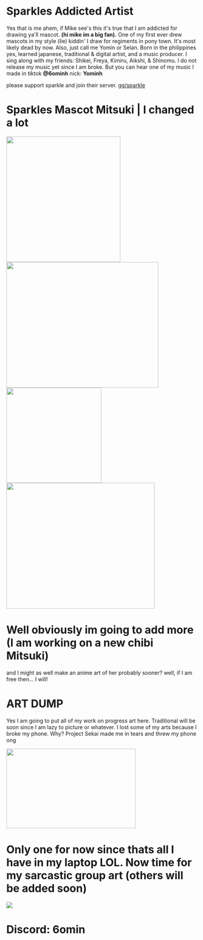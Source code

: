 # Sparkles Addicted Artist
Yes that is me ahem, if Mike see's this it's true that I am addicted for drawing ya'll mascot. __(hi mike im a big fan).__
One of my first ever drew mascots in my style (lie) kiddin' I draw for regiments in pony town. It's most likely dead by now. Also, just call me Yomin or Selan. Born in the philippines yes, learned japanese, traditional & digital artist, and a music producer. I sing along with my friends: Shikei, Freya, Kimiru, Aikshi, & Shinomu. I do not release my music yet since I am broke. But you can hear one of my music I made in tiktok __@6ominh__ nick: __Yominh__

please support sparkle and join their server. [gg/sparkle](https://discord.com/invite/sparkle)

# Sparkles Mascot Mitsuki | I changed a lot
<img src="https://media.discordapp.net/attachments/1266687573691072572/1356184369923883018/Untitled94_20250331163136.png?ex=67facdde&is=67f97c5e&hm=442059b5d7677eb6ba0487a5fac6505cd66f31613f4f94234a8ad516a6fa70c7&=&format=webp&quality=lossless" width="300" height="330"><img src="https://media.discordapp.net/attachments/1240667357144285255/1360279195653242890/Untitled6_20250411234226.png?ex=67fa8a39&is=67f938b9&hm=f1548965ba41249b0e412ecf42d0eeae7179657398501b4ac21bcf50a0146425&=&format=webp&quality=lossless&width=403&height=350" width="400" height="330"><img src="https://media.discordapp.net/attachments/792144761297436733/1321480228073246791/Untitled1_20241216050241_1.png?ex=67f922de&is=67f7d15e&hm=8b213d33c80e67cf4ab3720487f63f3e86748fd1615f7dace62c024fc8c60bce&=&format=webp&quality=lossless" width="250" height="250">
<img src="https://media.discordapp.net/attachments/928143271828521050/1316054875691421717/SPOILER_Untitled1_20241207170951_1.png?ex=67fa7e1d&is=67f92c9d&hm=a4b6987985d2b08edeeadc9fc780826506712b1b1579faabc7e2a02669b220bd&=&format=webp&quality=lossless" width="390" height="330">

# Well obviously im going to add more (I am working on a new chibi Mitsuki)
and I might as well make an anime art of her probably sooner? well, if I am free then... I will!

# ART DUMP
Yes I am going to put all of my work on progress art here. Traditional will be soon since I am lazy to picture or whatever. I lost some of my arts because I broke my phone. Why? Project Sekai made me in tears and threw my phone ong

<img src="https://media.discordapp.net/attachments/1356637001947943102/1356651285742358670/Screenshot_2025-03-30-13-12-00-95_84c9ef400ab248a2e4a3b31139e21163.jpg?ex=67f934f7&is=67f7e377&hm=06403ae3f111117fca683563ac37401c1d36b0c768d8a2848151d7b18d6021ad&=&format=webp&width=822&height=558" width="340" height="209">

# Only one for now since thats all I have in my laptop LOL. Now time for my sarcastic group art (others will be added soon)
![](https://media.discordapp.net/attachments/819813478541164574/1357047405308018849/Untitled65_20250401174909.png?ex=67f95462&is=67f802e2&hm=9e4370762ff79ce44462a362031183b82261aaa51acbe618a16c48d4bf7c9ecc&=&format=webp&quality=lossless)
# Discord: 6omin
